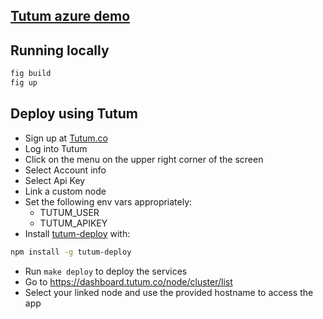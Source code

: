 [Tutum azure demo]()
---

Running locally
---

```bash
fig build
fig up
```

Deploy using Tutum
---

- Sign up at [Tutum.co](http://tutum.co)
- Log into Tutum
- Click on the menu on the upper right corner of the screen
- Select Account info
- Select Api Key
- Link a custom node
- Set the following env vars appropriately:
  - TUTUM_USER
  - TUTUM_APIKEY
- Install [tutum-deploy](https://github.com/kelonye/node-tutum-deploy) with:
  
```bash
npm install -g tutum-deploy
```

- Run `make deploy` to deploy the services
- Go to https://dashboard.tutum.co/node/cluster/list
- Select your linked node and use the provided hostname to access the app
